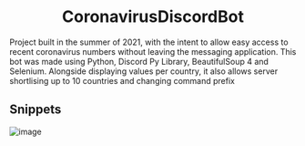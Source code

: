<h1 align  = "center" >CoronavirusDiscordBot </h1> 
 
<p> Project built in the summer of 2021, with the intent to allow easy access to recent coronavirus numbers without leaving the messaging application. This bot was made using Python, Discord Py Library, BeautifulSoup 4 and Selenium. Alongside displaying values per country, it also allows server shortlising up to 10 countries and changing command prefix</p> 
  
## Snippets 
  
  ![image](https://user-images.githubusercontent.com/86715742/188462765-b2da82b5-9bd3-4f9b-b75a-a0fc496bb584.png)


